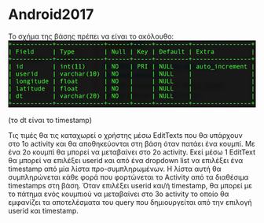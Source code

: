 # Android2017

Το σχήμα της βάσης πρέπει να είναι το ακόλουθο:
![alt text](https://raw.githubusercontent.com/jepeto/Android2017/master/Screen%20Shot%202017-01-08%20at%2018.11.17.png)

(το dt είναι το timestamp)

Τις τιμές θα τις καταχωρεί ο χρήστης μέσω EditTexts που θα υπάρχουν στο 1ο activity 
και θα αποθηκεύονται στη βάση όταν πατάει ένα κουμπί.
Με ένα 2ο κουμπί θα μπορεί να μεταβαίνει στο 2ο activity. 
Εκεί μέσω 1 EditText θα μπορεί να επιλέξει userid και από ένα dropdown list
να επιλέξει ένα timestamp από μία λίστα προ-συμπληρωμένων. Η λίστα αυτή θα 
συμπληρώνεται κάθε φορά που φορτώνεται το Activity από τα διαθέσιμα timestamps στη βάση. 
Όταν επιλέξει userid και/ή timestamp, θα μπορεί με το πάτημα ενός κουμπιού να μεταβαίνει 
στο 3o activity το οποίο θα εμφανίζει τα αποτελέσματα του query που δημιουργείται 
από την επιλογή userid και timestamp.

